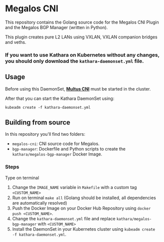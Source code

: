 # Megalos CNI

This repository contains the Golang source code for the Megalos CNI Plugin and the Megalos BGP Manager (written in Python).

This plugin creates pure L2 LANs using VXLAN, VXLAN companion bridges and veths.

### If you want to use Kathara on Kubernetes without any changes, you should only download the `kathara-daemonset.yml` file.

## Usage

Before using this DaemonSet, [**Multus CNI**](https://github.com/intel/multus-cni) must be started in the cluster.

After that you can start the Kathara DaemonSet using:

`kubeadm create -f kathara-daemonset.yml`

## Building from source

In this repository you'll find two folders:

- `megalos-cni`: CNI source code for Megalos.
- `bgp-manager`: Dockerfile and Python scripts to create the `kathara/megalos-bgp-manager` Docker Image.

### Steps

Type on terminal 

1. Change the `IMAGE_NAME` variable in `Makefile` with a custom tag `<CUSTOM_NAME>`
2. Run on terminal `make all` (Golang should be installed, all dependencies are automatically resolved)
3. Push the Docker Image on your Docker Hub Repository using `docker push <CUSTOM_NAME>`.
4. Change the `kathara-daemonset.yml` file and replace `kathara/megalos-bgp-manager` with `<CUSTOM_NAME>`
5. Install the DaemonSet in your Kubernetes cluster using `kubeadm create -f kathara-daemonset.yml`.